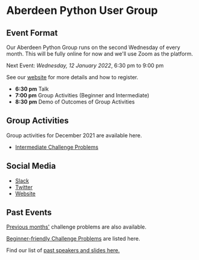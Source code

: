 # Aberdeen Python User Group

## Event Format

Our Aberdeen Python Group runs on the second Wednesday of every month. This will be fully online for now and we'll use Zoom as the platform.

Next Event: *Wednesday, 12 January 2022*, 6:30 pm to 9:00 pm

See our [website](https://pythonaberdeen.github.io) for more details and how to register. 

- **6:30 pm** Talk
- **7:00 pm** Group Activities (Beginner and Intermediate)
- **8:30 pm** Demo of Outcomes of Group Activities

## Group Activities

Group activities for December 2021 are available here.

- [Intermediate Challenge Problems](https://github.com/PythonAberdeen/user_group/tree/master/2021-12/intermediate)

## Social Media

- [Slack](https://join.slack.com/t/python-aberdeen/shared_invite/zt-fe4vr06d-TavzVV4ZusCxYLEdCqxsyQ)
- [Twitter](https://twitter.com/pythonaberdeen)
- [Website](https://pythonaberdeen.github.io)

## Past Events

[Previous months'](/previous) challenge problems are also available.

[Beginner-friendly Challenge Problems](beginner.md) are listed here.

Find our list of [past speakers and slides here.](https://github.com/PythonAberdeen/user_group/wiki/Speakers)

